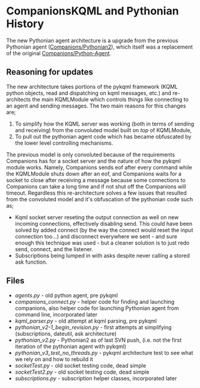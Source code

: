 # CompanionsKQML and Pythonian History

The new Pythonian agent architecture is a upgrade from the previous Pythonian agent ([Companions/Pythonian2](http://www.qrgwiki.qrg.northwestern.edu/index.php?title=Companions/Pythonian2)), which itself was a replacement of the original [Companions/Python-Agent](http://www.qrgwiki.qrg.northwestern.edu/index.php?title=Companions/Python-Agent).

## Reasoning for updates

The new architecture takes portions of the pykqml framework (KQML python objects, read and dispatching on kqml messages, etc.) and re-architects the main KQMLModule which controls things like connecting to an agent and sending messages. The two main reasons for this changes are;
1. To simplify how the KQML server was working (both in terms of sending and receiving) from the convoluted model built on *top* of KQMLModule,
2. To pull out the pythonian agent code which has became obfuscated by the lower level controlling mechanisms.

The previous model is only convoluted because of the requirements Companions has for a socket server and the nature of how the pykqml module works. Namely, Companions sends eof after every command while the KQMLModule shuts down after an eof, and Companions waits for a socket to close after receiving a message because some connections to Companions can take a long time and if not shut off the Companions will timeout. Regardless this re-architecture solves a few issues that resulted from the convoluted model and it's obfuscation of the pythonian code such as;
* Kqml socket server reseting the output connection as well on new incoming connections, effectively disabling send. This could have been solved by added connect (by the way the connect would reset the input connection too...) and disconnect everywhere we sent - and sure enough this technique was used - but a cleaner solution is to just redo send, connect, and the listener.
* Subscriptions being lumped in with asks despite never calling a stored ask function.

## Files

* *agents.py* - old python agent, pre pykqml
* *companions_connect.py* - helper code for finding and launching companions, also helper code for launching Pythonian agent from command line, incorporated later
* *kqml_parser.py* - old attempt at kqml parsing, pre pykqml
* *pythonian_v2-1_begin_revision.py* - first attempts at simplifying (subscriptions, dateutil, ask architecture)
* *pythonian_v2.py* - Pythonian2 as of last SVN push, (i.e. not the first iteration of the pythonian agent with pykqml)
* *pythonian_v3_test_no_threads.py* - pykqml architecture test to see what we rely on and how to rebuild it
* *socketTest.py* - old socket testing code, dead simple
* *socketTest2.py* - old socket testing code, dead simple
* *subscriptions.py* - subscription helper classes, incorporated later
